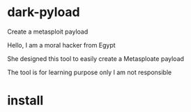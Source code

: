 # dark-pyload
Create a metasploit payload 

Hello, I am a moral hacker from Egypt 


She designed this tool to easily create a Metasploate payload 




The tool is for learning purpose only I am not responsible 



# install 







